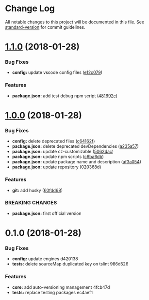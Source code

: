 # Change Log

All notable changes to this project will be documented in this file. See [standard-version](https://github.com/conventional-changelog/standard-version) for commit guidelines.

<a name="1.1.0"></a>
# [1.1.0](https://github.com/jatap/node-typescript-module/compare/1.0.0...1.1.0) (2018-01-28)


### Bug Fixes

* **config:** update vscode config files ([e12c079](https://github.com/jatap/node-typescript-module/commit/e12c079))


### Features

* **package.json:** add test debug npm script ([481692c](https://github.com/jatap/node-typescript-module/commit/481692c))



<a name="1.0.0"></a>
# [1.0.0](https://github.com/jatap/node-typescript-module/compare/0.1.0...1.0.0) (2018-01-28)


### Bug Fixes

* **config:** delete deprecated files ([c64162f](https://github.com/jatap/node-typescript-module/commit/c64162f))
* **package.json:** delete deprecated devDependencies ([a235a57](https://github.com/jatap/node-typescript-module/commit/a235a57))
* **package.json:** update cz-customizable ([50624ac](https://github.com/jatap/node-typescript-module/commit/50624ac))
* **package.json:** update npm scripts ([c6ba6db](https://github.com/jatap/node-typescript-module/commit/c6ba6db))
* **package.json:** update package name and description ([af3a054](https://github.com/jatap/node-typescript-module/commit/af3a054))
* **package.json:** update repository ([020368d](https://github.com/jatap/node-typescript-module/commit/020368d))


### Features

* **git:** add husky ([60fdd68](https://github.com/jatap/node-typescript-module/commit/60fdd68))


### BREAKING CHANGES

* **package.json:** first official version



<a name="0.1.0"></a>
# 0.1.0 (2018-01-28)


### Bug Fixes

* **config:** update engines d420138
* **tests:** delete sourceMap duplicated key on tslint 986d526


### Features

* **core:** add auto-versioning management 4fcb47d
* **tests:** replace testing packages ec4aef1
